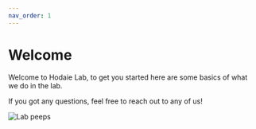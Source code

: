 ```yaml
---
nav_order: 1
---
```


# Welcome

Welcome to Hodaie Lab, to get you started here are some basics of what we do in the lab.

If you got any questions, feel free to reach out to any of us!

![Lab peeps](https://www.hodaielab.com/uploads/2/4/3/1/24311369/published/img-20190612-195201_1.jpg)
